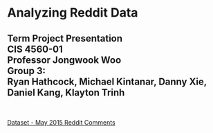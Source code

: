 # Analyzing Reddit Data
**Term Project Presentation**  
**CIS 4560-01**  
**Professor Jongwook Woo**  
**Group 3:**   
Ryan Hathcock, Michael Kintanar, Danny Xie, Daniel Kang, Klayton Trinh   
---   
&nbsp;  

[Dataset - May 2015 Reddit Comments](https://www.kaggle.com/reddit/reddit-comments-may-2015)
